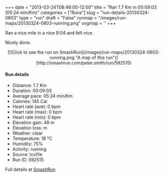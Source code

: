 +++
date = "2013-03-24T08:46:00-12:00"
title = "Ran 1.7 Km in 00:09:03 (05:24 min/Km)"
categories = ["Runs"]
slug = "run-details-20130324-0803"
type = "run"
draft = "False"
runmap = "/images/run-maps/20130324-0803-running.png"
svgmap = '<polyline points="58 43, 60 41, 62 39, 64 37, 65 35, 67 33, 69 31, 71 26, 73 24, 77 25, 80 26, 82 27, 85 28, 87 30, 90 31, 96 33, 99 34, 100 36, 99 38, 97 40, 97 42, 97 44, 95 47, 93 49, 92 52, 93 54, 94 57, 94 59, 94 62, 93 67, 93 69, 92 74, 92 75, 89 76, 86 76, 83 75, 81 75, 79 74, 76 74, 70 73, 67 73, 61 72, 58 71, 54 70, 52 70, 46 68, 36 67, 28 64, 21 62, 19 61, 15 61, 12 60, 9 60, 6 60, 2 60, 0 59, 0 54, 1 51, 2 48, 3 46, 7 43, 11 40, 14 40, 16 39, 19 37, 33 31, 39 30, 42 29, 45 29, 48 28, 51 28, 57 28, 66 27, 68 27, 65 33, 62 35, 60 37, 58 39, 58 41">'
+++

Ran a nice mile in a nice 9:04 and felt nice. 

Nicely done. 



<!--more-->

<center>
[![Click to see the run on SmashRun](/images/run-maps/20130324-0803-running.png "A map of this run")](http://smashrun.com/peter.smith/run/592515)
</center>

#### Run details

* Distance: 1.7 Km
* Duration: 00:09:03
* Average pace: 05:24 min/Km
* Calories: 145 Cal
* Heart rate (ave): 0 bpm
* Heart rate (max): 0 bpm
* Heart rate (min): 0 bpm
* Elevation gain: 48 m
* Elevation loss:  m
* Weather: clear
* Temperature: 18 &deg;C
* Humidity: 75%
* Activity: running
* Source: tcxfile
* Run ID: 592515

Full details at [SmashRun](http://smashrun.com/peter.smith/run/592515)